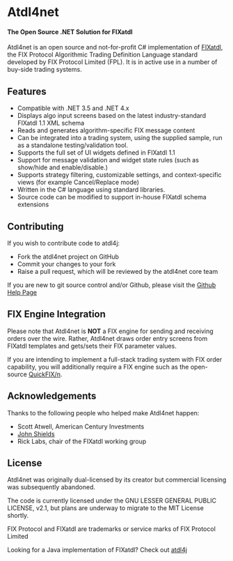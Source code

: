 # Atdl4net

#### The Open Source .NET Solution for FIXatdl

Atdl4net is an open source and not-for-profit C# implementation of [FIXatdl](https://www.fixtrading.org/standards/fixatdl/), the FIX Protocol Algorithmic Trading Definition Language standard developed by FIX Protocol Limited (FPL).  It is in active use in a number of buy-side trading systems.

## Features

* Compatible with .NET 3.5 and .NET 4.x
* Displays algo input screens based on the latest industry-standard FIXatdl 1.1 XML schema
* Reads and generates algorithm-specific FIX message content
* Can be integrated into a trading system, using the supplied sample, run as a standalone testing/validation tool.
* Supports the full set of UI widgets defined in FIXatdl 1.1
* Support for message validation and widget state rules (such as show/hide and enable/disable.)
* Supports strategy filtering, customizable settings, and context-specific views (for example Cancel/Replace mode)
* Written in the C# language using standard libraries.
* Source code can be modified to support in-house FIXatdl schema extensions

## Contributing

If you wish to contribute code to atdl4j:

* Fork the atdl4net project on GitHub
* Commit your changes to your fork
* Raise a pull request, which will be reviewed by the atdl4net core team

If you are new to git source control and/or Github, please visit the [Github Help Page](https://help.github.com/)

## FIX Engine Integration

Please note that Atdl4net is **NOT** a FIX engine for sending and receiving orders over the wire. Rather, Atdl4net draws order entry screens from FIXatdl templates and gets/sets their FIX parameter values.

If you are intending to implement a full-stack trading system with FIX order capability, you will additionally require a FIX engine such as the open-source [QuickFIX/n](http://quickfixn.org/).

## Acknowledgements

Thanks to the following people who helped make Atdl4net happen:

* Scott Atwell, American Century Investments
* [John Shields](https://github.com/johnnyshields)
* Rick Labs, chair of the FIXatdl working group

## License

Atdl4net was originally dual-licensed by its creator but commercial licensing was subsequently abandoned.

The code is currently licensed under the GNU LESSER GENERAL PUBLIC LICENSE, v2.1, but plans are underway to migrate to the MIT License shortly.

FIX Protocol and FIXatdl are trademarks or service marks of FIX Protocol Limited

Looking for a Java implementation of FIXatdl? Check out [atdl4j](https://github.com/atdl4j/atdl4j)
